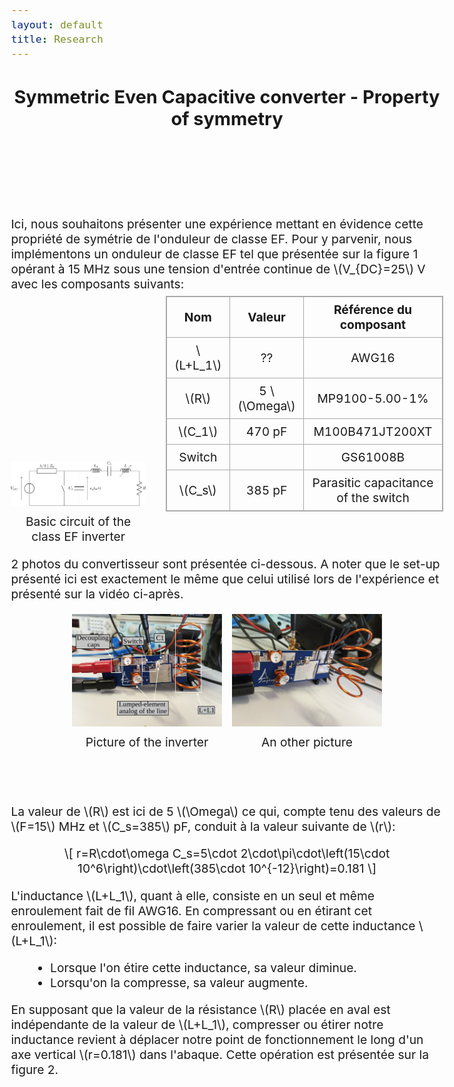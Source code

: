 ```yaml
---
layout: default
title: Research
---
```


<!-- Main title (Markdown or HTML possible) -->
<h2 style="text-align: center;">Symmetric Even Capacitive converter - Property of symmetry</h2>

<script src="https://polyfill.io/v3/polyfill.min.js?features=es6"></script>
<script id="MathJax-script" async
        src="https://cdn.jsdelivr.net/npm/mathjax@3/es5/tex-mml-chtml.js">
</script>

<style>
  body {
    font-size: 1.2rem; /* or 18px, or 120% */
  }
</style>

<br><br><br><br>

<p>Ici, nous souhaitons présenter une expérience mettant en évidence cette propriété de symétrie de l'onduleur de classe EF. Pour y parvenir, nous implémentons un onduleur de classe EF tel que présentée sur la figure 1 opérant à 15 MHz sous une tension d'entrée continue de \(V_{DC}=25\) V avec les composants suivants:</p>
<div style="display: flex; justify-content: center; align-items: flex-end; flex-wrap: nowrap; gap: 32px; margin: 20px 0;">

<figure style="margin: 0; padding: 0; text-align: center;">
    <img src="/assets/img/EF_sym.svg" alt="circuit_EF" style="width: 35vw; max-width: 100%; height: auto;">
    <figcaption style="margin-top: 8px;">Basic circuit of the class EF inverter</figcaption>
  </figure>
  <table style="border-collapse: collapse; border: 1px solid #aaa; text-align: center; transform: translateY(-32px);">
    <thead>
      <tr>
        <th style="border: 1px solid #aaa; padding: 8px 12px;">Nom</th>
        <th style="border: 1px solid #aaa; padding: 8px 12px;">Valeur</th>
        <th style="border: 1px solid #aaa; padding: 8px 12px;">Référence du composant</th>
      </tr>
    </thead>
    <tbody>
      <tr>
        <td style="border: 1px solid #aaa; padding: 8px 12px;">\(L+L_1\)</td>
        <td style="border: 1px solid #aaa; padding: 8px 12px;">??</td>
        <td style="border: 1px solid #aaa; padding: 8px 12px;">AWG16</td>
      </tr>
      <tr>
        <td style="border: 1px solid #aaa; padding: 8px 12px;">\(R\)</td>
        <td style="border: 1px solid #aaa; padding: 8px 12px;">5 \(\Omega\)</td>
        <td style="border: 1px solid #aaa; padding: 8px 12px;">MP9100-5.00-1%</td>
      </tr>
      <tr>
        <td style="border: 1px solid #aaa; padding: 8px 12px;">\(C_1\)</td>
        <td style="border: 1px solid #aaa; padding: 8px 12px;">470 pF</td>
        <td style="border: 1px solid #aaa; padding: 8px 12px;">M100B471JT200XT</td>
      </tr>  
      <tr>
        <td style="border: 1px solid #aaa; padding: 8px 12px;">Switch</td>
        <td style="border: 1px solid #aaa; padding: 8px 12px;"></td>
        <td style="border: 1px solid #aaa; padding: 8px 12px;">GS61008B</td>
      </tr>
      <tr>
        <td style="border: 1px solid #aaa; padding: 8px 12px;">\(C_s\)</td>
        <td style="border: 1px solid #aaa; padding: 8px 12px;">385 pF</td>
        <td style="border: 1px solid #aaa; padding: 8px 12px;">Parasitic capacitance of the switch</td>
      </tr>
    </tbody>
  </table>
</div>
<p>2 photos du convertisseur sont présentée ci-dessous. A noter que le set-up présenté ici est exactement le même que celui utilisé lors de l'expérience et présenté sur la vidéo ci-après.</p>
<div style="display: flex; justify-content: center; align-items: flex-end; flex-wrap: nowrap; gap: 16px; margin: 20px 0;">
  <figure style="margin: 0; padding: 0; text-align: center;">
    <img src="/assets/img/picture/sym_1.svg" alt="pct_sym_1" style="width: 25vw;">
    <figcaption style="margin-top: 8px;">Picture of the inverter</figcaption>
  </figure>
  <figure style="margin: 0; padding: 0; text-align: center;">
    <img src="/assets/img/picture/sym_2.svg" alt="pct_sym_2" style="width: 25vw;">
    <figcaption style="margin-top: 8px;">An other picture</figcaption>
  </figure>
</div>
<br><br>
<p>La valeur de \(R\) est ici de 5 \(\Omega\) ce qui, compte tenu des valeurs de \(F=15\) MHz et \(C_s=385\) pF, conduit à la valeur suivante de \(r\):
<p style="text-align: center;">
  \[
        r=R\cdot\omega C_s=5\cdot 2\cdot\pi\cdot\left(15\cdot 10^6\right)\cdot\left(385\cdot 10^{-12}\right)=0.181
\]
</p>
<p>L'inductance \(L+L_1\), quant à elle, consiste en un seul et même enroulement fait de fil AWG16. En compressant ou en étirant cet enroulement, il est possible de faire varier la valeur de cette inductance \(L+L_1\):</p>
<ul style="margin-left: 30px;">
  <li>Lorsque l'on étire cette inductance, sa valeur diminue.</li>
  <li>Lorsqu'on la compresse, sa valeur augmente.</li>
</ul>
<p>En supposant que la valeur de la résistance \(R\) placée en aval est indépendante de la valeur de \(L+L_1\), compresser ou étirer notre inductance revient à déplacer notre point de fonctionnement le long d'un axe vertical \(r=0.181\) dans l'abaque. Cette opération est présentée sur la figure 2.</p>

<!-- ================================= -->
<!-- MATHJAX LOADING FOR MATH -->
<!-- (place in the layout if you want globally) -->
<!-- ================================= -->
<script type="text/javascript" id="MathJax-script" async
  src="https://cdn.jsdelivr.net/npm/mathjax@3/es5/tex-mml-chtml.js">
</script>
